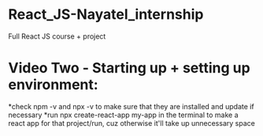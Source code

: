 # React_JS-Nayatel_internship
Full React JS course + project


# Video Two - Starting up + setting up environment:
*check npm -v and npx -v to make sure that they are installed and update if necessary
*run npx create-react-app my-app in the terminal to make a react app for that project/run, cuz otherwise it'll take up unnecessary space
